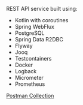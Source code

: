 REST API service built using:
* Kotlin with coroutines
* Spring WebFlux
* PostgreSQL
* Spring Data R2DBC
* Flyway
* Jooq
* Testcontainers
* Docker
* Logback
* Micrometer
* Prometheus

[Postman Collection](https://drive.google.com/file/d/1An1NNcD7O01D-G3FRicwjqHlSPfbVv-P/view?usp=sharing)
